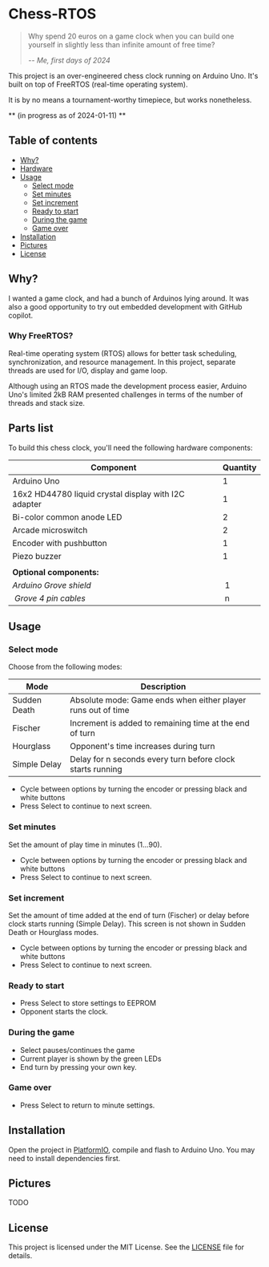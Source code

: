 # Chess-RTOS
> Why spend 20 euros on a game clock when you can build one yourself in slightly less than infinite amount of free time?
> 
> *-- Me, first days of 2024*

This project is an over-engineered chess clock running on Arduino Uno. It's built on top of FreeRTOS (real-time operating system).

It is by no means a tournament-worthy timepiece, but works nonetheless.

** (in progress as of 2024-01-11) **

## Table of contents
- [Why?](#why)
- [Hardware](#hardware)
- [Usage](#usage)
    - [Select mode](#select-mode)
    - [Set minutes](#set-minutes)
    - [Set increment](#set-increment)
    - [Ready to start](#ready-to-start)
    - [During the game](#during-the-game)
    - [Game over](#game-over)
- [Installation](#installation)
- [Pictures](#pictures)
- [License](#license)

## Why?
I wanted a game clock, and had a bunch of Arduinos lying around. It was also a good opportunity to try out embedded development with GitHub copilot.

### Why FreeRTOS?
Real-time operating system (RTOS) allows for better task scheduling, synchronization, and resource management. In this project, separate threads are used for I/O, display and game loop.

Although using an RTOS made the development process easier, Arduino Uno's limited 2kB RAM presented challenges in terms of the number of threads and stack size.

## Parts list
To build this chess clock, you'll need the following hardware components:

| Component                                            | Quantity |
| -----------------------------------------------------| -------- |
| Arduino Uno                                          | 1        |
| 16x2 HD44780 liquid crystal display with I2C adapter | 1        |
| Bi-color common anode LED                            | 2        |
| Arcade microswitch                                   | 2        |
| Encoder with pushbutton                              | 1        |
| Piezo buzzer                                         | 1        |
|                                                      |          |
| **Optional components:**                             |          |
| *Arduino Grove shield*                               | 1        |
| *Grove 4 pin cables*                                 | n        |

## Usage
### Select mode
Choose from the following modes:

| Mode          | Description                                                  |
| ------------- | ------------------------------------------------------------ |
| Sudden Death  | Absolute mode: Game ends when either player runs out of time |
| Fischer       | Increment is added to remaining time at the end of turn      |
| Hourglass     | Opponent's time increases during turn                        |
| Simple Delay  | Delay for n seconds every turn before clock starts running   |

* Cycle between options by turning the encoder or pressing black and white buttons
* Press Select to continue to next screen.

### Set minutes
Set the amount of play time in minutes (1...90).
* Cycle between options by turning the encoder or pressing black and white buttons
* Press Select to continue to next screen.

### Set increment
Set the amount of time added at the end of turn (Fischer) or delay before clock starts running (Simple Delay).
This screen is not shown in Sudden Death or Hourglass modes.
* Cycle between options by turning the encoder or pressing black and white buttons
* Press Select to continue to next screen.

### Ready to start
* Press Select to store settings to EEPROM
* Opponent starts the clock.

### During the game
* Select pauses/continues the game
* Current player is shown by the green LEDs
* End turn by pressing your own key.

### Game over
* Press Select to return to minute settings.

## Installation
Open the project in [PlatformIO](https://platformio.org), compile and flash to Arduino Uno. You may need to install dependencies first.

## Pictures
TODO

## License
This project is licensed under the MIT License. See the [LICENSE](LICENSE) file for details.
